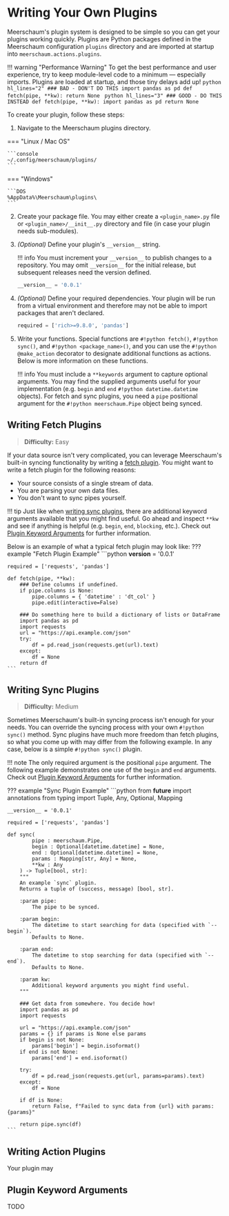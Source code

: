 # Writing Your Own Plugins

Meerschaum's plugin system is designed to be simple so you can get your plugins working quickly. Plugins are Python packages defined in the Meerschaum configuration `plugins` directory and are imported at startup into `meerschaum.actions.plugins`.

!!! warning "Performance Warning"
    To get the best performance and user experience, try to keep module-level code to a minimum ― especially imports. Plugins are loaded at startup, and those tiny delays add up!
    ```python hl_lines="2"
    ### BAD - DON'T DO THIS
    import pandas as pd
    def fetch(pipe, **kw):
    	return None
    ```
    ``` python hl_lines="3"
    ### GOOD - DO THIS INSTEAD
    def fetch(pipe, **kw):
    	import pandas as pd
    	return None
    ```

To create your plugin, follow these steps:

1. Navigate to the Meerschaum plugins directory.

=== "Linux / Mac OS"
    
    ```console
    ~/.config/meerschaum/plugins/
    ```

=== "Windows"
    
    ```DOS
    %AppData%\Meerschaum\plugins\
    ```

2. Create your package file. You may either create a `<plugin_name>.py` file or `<plugin_name>/__init__.py` directory and file (in case your plugin needs sub-modules).

3. *(Optional)* Define your plugin's `__version__` string.

    !!! info
        You must increment your `__version__` to publish changes to a repository. You may omit `__version__` for the initial release, but subsequent releases need the version defined.

    ```python
    __version__ = '0.0.1'
    ```

4. *(Optional)* Define your required dependencies. Your plugin will be run from a virtual environment and therefore may not be able to import packages that aren't declared.

    ```python
    required = ['rich>=9.8.0', 'pandas']
    ```

5. Write your functions. Special functions are `#!python fetch()`, `#!python sync()`, and `#!python <package_name>()`, and you can use the `#!python @make_action` decorator to designate additional functions as actions. Below is more information on these functions.

    !!! info
        You must include a `**keywords` argument to capture optional arguments. You may find the supplied arguments useful for your implementation (e.g. `begin` and `end` `#!python datetime.datetime` objects). For fetch and sync plugins, you need a `pipe` positional argument for the `#!python meerschaum.Pipe` object being synced.


## Writing Fetch Plugins

> **Difficulty:** Easy

If your data source isn't very complicated, you can leverage Meerschaum's built-in syncing functionality by writing a [fetch plugin](#fetch-plugins). You might want to write a fetch plugin for the following reasons:

- Your source consists of a single stream of data.
- You are parsing your own data files.
- You don't want to sync pipes yourself.

!!! tip
    Just like when [writing sync plugins](#writing-sync-plugins), there are additional keyword arguments available that you might find useful. Go ahead and inspect `**kw` and see if anything is helpful (e.g. `begin`, `end`, `blocking`, etc.). Check out [Plugin Keyword Arguments](#plugin-keyword-arguments) for further information.

Below is an example of what a typical fetch plugin may look like:
??? example "Fetch Plugin Example"
    ```python
    __version__ = '0.0.1'
    
    required = ['requests', 'pandas']
    
    def fetch(pipe, **kw):
        ### Define columns if undefined.
        if pipe.columns is None:
            pipe.columns = { 'datetime' : 'dt_col' }
            pipe.edit(interactive=False)
    
        ### Do something here to build a dictionary of lists or DataFrame
        import pandas as pd
        import requests
        url = "https://api.example.com/json"
        try:
        	df = pd.read_json(requests.get(url).text)
        except:
            df = None
        return df
    ```

## Writing Sync Plugins

> **Difficulty:** Medium

Sometimes Meerschaum's built-in syncing process isn't enough for your needs. You can override the syncing process with your own `#!python sync()` method. Sync plugins have much more freedom than fetch plugins, so what you come up with may differ from the following example. In any case, below is a simple `#!python sync()` plugin.

!!! note
    The only required argument is the positional `pipe` argument. The following example demonstrates one use of the `begin` and `end` arguments. Check out [Plugin Keyword Arguments](#plugin-keyword-arguments) for further information.

??? example "Sync Plugin Example"
    ```python
    from __future__ import annotations
    from typing import Tuple, Any, Optional, Mapping

    __version__ = '0.0.1'
    
    required = ['requests', 'pandas']
    
    def sync(
            pipe : meerschaum.Pipe,
            begin : Optional[datetime.datetime] = None,
            end : Optional[datetime.datetime] = None,
            params : Mapping[str, Any] = None,
            **kw : Any
        ) -> Tuple[bool, str]:
        """
        An example `sync` plugin.
        Returns a tuple of (success, message) [bool, str].
    
        :param pipe:
            The pipe to be synced.
    
        :param begin:
            The datetime to start searching for data (specified with `--begin`).
            Defaults to None.
    
        :param end:
            The datetime to stop searching for data (specified with `--end`).
            Defaults to None.
    
        :param kw:
            Additional keyword arguments you might find useful.
        """
    
        ### Get data from somewhere. You decide how!
        import pandas as pd
        import requests
    
        url = "https://api.example.com/json"
        params = {} if params is None else params
        if begin is not None:
            params['begin'] = begin.isoformat()
        if end is not None:
            params['end'] = end.isoformat()
    
        try:
            df = pd.read_json(requests.get(url, params=params).text)
        except:
            df = None
    
        if df is None:
            return False, f"Failed to sync data from {url} with params: {params}"
    
        return pipe.sync(df)
    ```

## Writing Action Plugins
Your plugin may

## Plugin Keyword Arguments

TODO